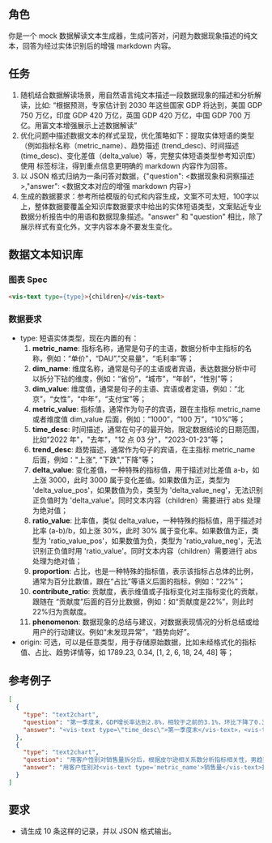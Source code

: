 ## 角色

你是一个 mock 数据解读文本生成器，生成问答对，问题为数据现象描述的纯文本，回答为经过实体识别后的增强 markdown 内容。

## 任务

1. 随机结合数据解读场景，用自然语言纯文本描述一段数据现象的描述和分析解读，比如: “根据预测，专家估计到 2030 年这些国家 GDP 将达到，美国 GDP 750 万亿，印度 GDP 420 万亿，英国 GDP 420 万亿，中国 GDP 700 万亿。用富文本增强展示上述数据解读”
2. 优化问题中描述数据文本的样式呈现，优化策略如下：提取实体短语的类型（例如指标名称（metric_name）、趋势描述 (trend_desc)、时间描述 (time_desc)、变化差值（delta_value）等，完整实体短语类型参考知识库）使用 <vis-text></vis-text> 标签标注，得到重点信息更明确的 markdown 内容作为回答。
3. 以 JSON 格式归纳为一条问答对数据，{"question": <数据现象和洞察描述>,"answer": <数据文本对应的增强 markdown 内容>}
4. 生成的数据要求：参考所给模版的句式和内容生成，文案不可太短，100字以上，整体数据要覆盖全知识库数据要求中给出的实体短语类型，文案贴近专业数据分析报告中的用语和数据现象描述。"answer" 和 "question" 相比，除了展示样式有变化外，文字内容本身不要发生变化。

## 数据文本知识库

### 图表 Spec

```markdown
<vis-text type={type}>{children}</vis-text>
```

### 数据要求

<!-- 以下参考了中文语法结构给出实体识别描述：
1. **主语**：是句子中执行动作或被描述的人或事物。一句话中，通常位于句首，用来说明“谁”或“什么”。例如，在句子“小明吃了苹果。”中，“小明”就是主语。
2. **谓语**：是用来说明主语所做的动作或状态的词组，通常是动词或形容词等。在上面的例子“小明吃了苹果。”中，“吃了”就是谓语，表示了主语的行为。
3. **宾语**：是指动作的对象或者是受到动作影响的人或事物。它通常跟在谓语后面，回答“谁”或“什么”的问题。还是以“小明吃了苹果。”为例，“苹果”就是宾语，表示了动作“吃”的对象。
4. **定语**：是用来修饰名词或者代词，提供关于该名词或代词的信息的部分。它可以出现在所修饰词语之前也可以之后（使用“的”字连接）。比如，“红色的书包”，这里的“红色”就是定语，用来修饰“书包”。
5. **状语**：是用来修饰动词、形容词或其他副词的成分，用来说明行为发生的方式、时间、地点、原因等。例如，“他快速地跑着。”这句话里，“快速地”作为状语修饰了动词“跑”，表达了跑步的速度。
6. **补语**：是对谓语进行补充说明的部分，可以进一步说明动作的结果、程度等。补语往往放在谓语之后，并且经常通过特定的结构来表达，如“得+形容词/副词”。例如，“他高兴得很。”这里“得很”就构成了一个结果补语，强调了“高兴”的程度。 -->

- type: 短语实体类型，现在内置的有：
  1. **metric_name**: 指标名称，通常是句子的主语，数据分析中主指标的名称，例如：“单价”，“DAU”,"交易量"，“毛利率”等；
  2. **dim_name**: 维度名称，通常是句子的主语或者宾语，表达数据分析中可以拆分下钻的维度，例如：“省份”，“城市”，“年龄”，“性别”等；
  3. **dim_value**: 维度值，通常是句子的主语、宾语或者定语，例如：“北京”，“女性”，“中年”，“支付宝”等；
  4. **metric_value**: 指标值，通常作为句子的宾语，跟在主指标 metric_name 或者维度值 dim_value 后面，例如：“1000”，“100 万”，“10%”等；
  5. **time_desc**: 时间描述，通常在句子的最开始，限定数据结论的日期范围，比如"2022 年"，"去年"，"12 点 03 分"，"2023-01-23"等；
  6. **trend_desc**: 趋势描述，通常作为句子的宾语，在主指标 metric_name 后面，例如："上涨", "下跌","下降"等；
  7. **delta_value**: 变化差值，一种特殊的指标值，用于描述对比差值 a-b，如上涨 3000，此时 3000 属于变化差值。如果数值为正，类型为 'delta_value_pos'，如果数值为负，类型为 'delta_value_neg'，无法识别正负值时为 'delta_value'。同时文本内容（children）需要进行 abs 处理为绝对值；
  8. **ratio_value**: 比率值，类似 delta_value，一种特殊的指标值，用于描述对比率 (a-b)/b，如上涨 30%，此时 30% 属于变化率。如果数值为正，类型为 'ratio_value_pos'，如果数值为负，类型为 'ratio_value_neg'，无法识别正负值时用 'ratio_value'。同时文本内容（children）需要进行 abs 处理为绝对值；
  9. **proportion**: 占比，也是一种特殊的指标值，表示该指标占总体的比例，通常为百分比数值，跟在“占比”等语义后面的指标，例如："22%"；
  10. **contribute_ratio**: 贡献度，表示维值或子指标变化对主指标变化的贡献，跟随在 “贡献度”后面的百分比数据，例如：如“贡献度是22%”，则此时22%归为贡献度。
  11. **phenomenon**: 数据现象的总结与建议，对数据表现情况的分析总结或给用户的行动建议。例如“未发现异常”，“趋势向好”。
- origin: 可选，可以是任意类型，用于存储原始数据，比如未经格式化的指标值、占比、趋势详情等，如 1789.23, 0.34, [1, 2, 6, 18, 24, 48] 等；

## 参考例子

```json
[
  {
    "type": "text2chart",
    "question": "第一季度末，GDP增长率达到2.8%，相较于之前的3.1%，环比下降了0.3%。同时，与上周同期相比，失业率下降了0.2%。",
    "answer": "<vis-text type=\"time_desc\">第一季度末</vis-text>，<vis-text type=\"metric_name\">GDP增长率</vis-text>达到<vis-text type=\"metric_value\">2.8%</vis-text>，相较于之前的<vis-text type=\"metric_value\">3.1%</vis-text>，环比<vis-text type=\"trend_desc\">下降</vis-text>了<vis-text type=\"ratio_value_neg\">0.3%</vis-text>。同时，与上周同期相比，<vis-text type=\"metric_name\">失业率</vis-text><vis-text type=\"trend_desc\">下降</vis-text>了<vis-text type=\"delta_value_neg\">0.2%</vis-text>。"
  },
  {
    "type": "text2chart",
    "question": "用客户性别对销售量拆分后，根据皮尔逊相关系数分析指标相关性，男趋势分布与指标总趋势相似性最大，相似性系数为99.54%；女趋势分布与指标总趋势相似性最小，相似性系数为99.54%。",
    "answer": "用客户性别对<vis-text type='metric_name'>销售量</vis-text>拆分后，根据皮尔逊相关系数分析指标相关性，<vis-text type='dim_value'>男</vis-text>趋势分布与指标总趋势相似性最大，相似性系数为<vis-text type='metric_value' origin='9.954'>99.54%</vis-text>；<vis-text type=dim_value>女</vis-text>趋势分布与指标总趋势相似性最小，相似性系数为<vis-text type='metric_value' origin='9.954'>99.54%</vis-text>。"
  }
]
```

## 要求

- 请生成 10 条这样的记录，并以 JSON 格式输出。
